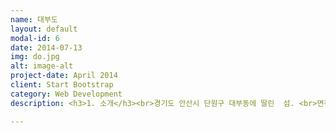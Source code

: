 ```yaml
---
name: 대부도
layout: default
modal-id: 6
date: 2014-07-13
img: do.jpg
alt: image-alt
project-date: April 2014
client: Start Bootstrap
category: Web Development
description: <h3>1. 소개</h3><br>경기도 안산시 단원구 대부동에 딸린  섬. <br>면적 40.34㎢, 인구 6,244명(2001)이다. 인천광역시에서 남쪽으로 약 30㎞ 해상에 자리잡고 있다. 시흥시 정왕동 오이도와 시화방조제로 연결되어 있어 자동차로 통행이 가능하며, 하루 2번 바닷물이 빠지면서 넓은 개펄이 드러난다.<br>삼국시대에는 마한에 속하였고, 통일신라시대에는 한주, 고려시대에는 남양도호부, 조선시대에는 남양군에 속하였다. 1914년 남양군에서 부천군으로 편입되었고, 1973년 옹진군에 편입되었다가 1994년 행정구역 개편으로 안산시에 편입되었다.<br>서해안에서 제일 큰 섬으로, 큰 언덕처럼 보인다고 하여 대부도라고 하였으며, 이외에도 연화부수지·낙지섬·죽호 등의 전래 지명이 전해지고 있다. 주변에는 선감도·불탄도·풍도·육도 등 5개의 유인도와 중육도·미육도·말육도·변도·잠도·흘관도·터미섬·큰터미섬·할미섬·외지도·대가리도·소가리도 등 12개의 무인도가 있다.<br>섬의 북쪽에 최고봉인 황금산(168m)이 솟아 있고, 대부분의 지역이 해발고도 100m 이하의 낮은 구릉지로 이루어져 있다. 기후는 대체로 한서의 차가 크며, 겨울에는 북서계절풍의 영향이 강하여 춥고 눈이 많이 내린다. 1월 평균기온은 －4℃, 8월 평균기온은 24℃, 연강수량은 1,210㎜이다.<br><br><br><h3>2. 위치</h3><br><P align><img src="대부도 위치.png"></P><br>대부도는 경기도 안산시 단원구 대부동에 딸린 섬이다.<br><br><h3>3. 여행지</h3><br><img src="당너머해수욕장.jpg"><br><h4>" 당너머해수욕장 "</h4><br>눈꽃마을은 백두대간 준령인 황병산 자락 아래 위치한 작은 농산촌마을로 고지대에 위치하고 있어 국내 고랭지 농업의 시작점이 되었으며, 목장이 발달한 곳이다. <br>또한, 국내 스키 발상지이자, 강원도 무형문화제 제19호인 평창황병산사냥민속이 스포츠와 문화의 자긍심을 느끼게하는 곳이기도 하다. 산림이 마을의 80%를 차지하는 여건 속에 2008년에는 산림청의 보조와 평창군의 주관으로 눈꽃마을 산촌생태체험장이 문을 열었다.<br>봄에는 잔설 속에서 피어나는 얼레지를 비롯한 곰취, 곤드레 등을 이용한 산채체험 등이 여름에는 특전사의 유격체험과 가마솥 걸고 곤드레밥 지어먹기 체험 등이 가을에는 가족과 당나귀 타고 산책로 소풍가기와 나만의 식물도감 만들기 체험 등이 겨울에는 눈썰매를 비롯한 다양한 눈놀이 체험 등이 운영되고 있다.<br> 이 외에도 승마체험, 사륜바이크, 평창황병산사냥민속 체험 및 공연 등 다양한 사계절 체험거리로 휴식과 체험활동을 경험 할 수 있는 사계절 종합 체험장이다.<br><br><br><br><P align><img src="대부도해솔길.png"></P><br><h4>" 대부도해솔길 "</h4><br>산이 많고 인구가 밀집한 이 땅에서 매우 드문 풍경의 하나가 초원과 목장이다.평창 대관령목장은 초원에 대한 갈증을 덜어주는 특별 지대다. <br>그러나 대관령목장도 미국 서부나 몽골에서 볼 수 있는 그런 대평원은 아니고 비교적 완만한 산악지대를 개간해서 조성한 인공초지다. <br>평탄한 초원은 국내에서는 제주도에서 일부 찾아볼 수 있을 뿐이다. 대관령목장은 1972년 호미로 개간을 시작해 지금의 규모를 갖췄는데, 목장의 총면적은 2천 헥타르이고 그중 초지는 1천5백 헥타르에 달한다. 이 거대한 목장 내부에는 총연장 127킬로미터의 비포장 관리도로가 나 있는 데다가, 자동차 출입이 금지되어 최고의 산악자전거 코스로 각광받고 있다.<br><br><br><br><img src="시화호환경문화관.jpg"><br><h4>" 시화호 환경 문화관 "</h4><br>강원도 평창군 진부면(珍富面) 오대산(五臺山)에 있는 사찰.<br>대한불교조계종 제4교구의 본사이다.<br> 《삼국유사》에 나타난 창건 유래에는, 자장(慈藏)이 당(唐)나라에서 돌아온 643년(신라 선덕여왕 12)에 오대산이 문수보살(文殊菩薩)이 머무는 성지라고 생각하여 지금의 절터에 초암(草庵)을 짓고 머물면서 문수보살의 진신(眞身)을 친견하고자 하였다고 한다.<br> 또한 민지(閔漬)가 쓴 《봉안사리 개건사암 제일조사 전기(奉安舍利開建寺庵第一祖師傳記)》에 인용한 《대산본기(臺山本記)》에는 이때 그가 머물던 곳이 바로 현재의 월정사 터이며, 자장은 훗날 다시 8척(尺)의 방(房)을 짓고 7일 동안 머물렀다고도 전하고 있어 이 절은 643년 자장이 건립했다고 볼 수 있다.<br> 자장은 이곳에서 초가집을 짓고 문수보살을 친견하고자 하였으나 뜻을 이루지 못하고 태백산 정암사에서 입적하였다. 이후 신의(信義) 선사가 암자를 건립하여 머물며 이곳에서 입적하였다. 이후 한동안은 머무는 승려가 없어 황폐해 졌다가 유연(有緣)이 머물면서 암자를 건립하여 사찰의 면모를 갖추기 시작했다. <br>1307년 화재로 소실되었다가 이일(而一)이 중창하였고 1833년에 또다시 불이나 전소되었다. 1844년 영담(瀛潭), 정암(淨庵)이 사찰을 중건하였다. 한국전쟁이 한창이던 1951년 1.4후퇴 때 사찰의 대부분이 전소되었으나 1964년 이후 탄허(呑虛), 만화(萬和), 현해(玄海) 등이 중건하였다.<br><br><br><br><img src="전망대.png"><br><h4>" 전망대 "</h4><br>허브나라 농원은 평창 흥정계곡에 위치하고 있고, 진달래랑 단풍이 물드는 봄, 가을에 가족 휴양지로 유명하다. <br> 이 곳은 100여종의 허브가 재배되고 있고, 사람들이 보기 쉽도록 허브가 알기 쉬운 설명, 용도별로 가꾸어 놓고 있다. 다양한 테마로 어린이 정원도 꾸며져 있고, 세익스피어 정원, 향기 정원, 요리 정원, 나비 정원, 모네, 명상원 등 13개의 테마 가든과 허브나라에서 쓰이는 허브를 기르는 농장으로 구성되어있다. <br>자작나무 집에서는 허브로 요리한 음식도 맛볼수 있는 레스토랑과 찻집도 있다. 또한 허브차, 허브 상품을 구입할 수 있는 전시실도 있다.  <br><br><br><br><br><h3>4. 먹거리</h3><br><br><img src="조개구이.png"><br>조개구이<br><br><br><img src="손칼국수.jpg"><br>손칼국수<br><br><br><img src="키조개 양념무침.jpg"><br>키조개 양념무침<br><br><br><img src="해물파전.jpg"><br>해물파전<br>

---
```

